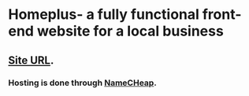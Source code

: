 # Homeplus- a fully functional front-end website for a local business
## [Site URL](https://www.homepluscalgary.com/).
### Hosting is done through [NameCHeap](https://www.namecheap.com/).
